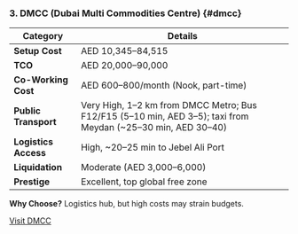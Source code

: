 ### 3. DMCC (Dubai Multi Commodities Centre) {#dmcc}

| Category | Details |
|----------|---------|
| **Setup Cost** | AED 10,345–84,515 |
| **TCO** | AED 20,000–90,000 |
| **Co-Working Cost** | AED 600–800/month (Nook, part-time) |
| **Public Transport** | Very High, 1–2 km from DMCC Metro; Bus F12/F15 (5–10 min, AED 3–5); taxi from Meydan (~25–30 min, AED 30–40) |
| **Logistics Access** | High, ~20–25 min to Jebel Ali Port |
| **Liquidation** | Moderate (AED 3,000–6,000) |
| **Prestige** | Excellent, top global free zone |

**Why Choose?** Logistics hub, but high costs may strain budgets.

[Visit DMCC](https://www.dmcc.ae)
